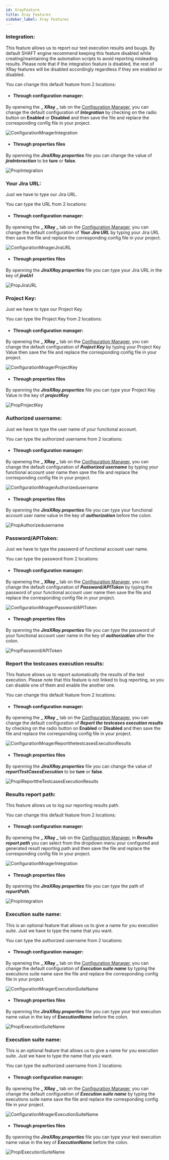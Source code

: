 ```yaml
---
id: XrayFeature
title: Xray Features
sidebar_label: Xray Features
---
```


### Integration: 

This feature allows us to report our test execution results and buugs. By default SHAFT engine recommend keeping this feature disabled while creating/maintaining the automation scripts to avoid reporting misleading results. Please note that if the integration feature is disabled, the rest of XRay features will be disabled accordingly regardless if they are enabled or disabled. 

You can change this default feature from 2 locations:

* #### Through configuration manager:

By openeing the **_ XRay _** tab on the [Configuration Manager](https://shafthq.github.io/SHAFT_ENGINE/ "Configuration Manager"), you can change the default configuration of **_Integration_** by checking on the radio button on **Enabled** or **Disabled** and then save the file and replace the corresponding config file in your project.


![ConfigurationMnagerIntegration](imgs/Xray/CMIntegratio.jpg)

* #### Through properties files

By openning the **_JiraXRay.properties_** file you can change the value of **_jiraInteraction_** to be **ture** or **false**.

![PropIntegration](imgs/Xray/PropIntegration.jpg)

### Your Jira URL: 

Just we have to type our Jira URL. 

You can type the URL from 2 locations:

* #### Through configuration manager:

By openeing the **_ XRay _** tab on the [Configuration Manager](https://shafthq.github.io/SHAFT_ENGINE/ "Configuration Manager"), you can change the default configuration of **_Your Jira URL_** by typing your Jira URL then save the file and replace the corresponding config file in your project.


![ConfigurationMnagerJiraURL](imgs/Xray/CMYourJiraURL.jpg)

* #### Through properties files

By openning the **_JiraXRay.properties_** file you can type your Jira URL in the key of **_jiraUrl_** 

![PropJiraURL](imgs/Xray/PropYourJiraURL.jpg)


### Project Key: 

Just we have to type our Project Key. 

You can type the Project Key from 2 locations:

* #### Through configuration manager:

By openeing the **_ XRay _** tab on the [Configuration Manager](https://shafthq.github.io/SHAFT_ENGINE/ "Configuration Manager"), you can change the default configuration of **_Project Key_** by typing your Project Key Value then save the file and replace the corresponding config file in your project.


![ConfigurationMnagerProjectKey](imgs/Xray/CMProjectKey.jpg)

* #### Through properties files

By openning the **_JiraXRay.properties_** file you can type your Project Key Value in the key of **_projectKey_** 

![PropProjectKey](imgs/Xray/PropProjectKey.jpg)

### Authorized username: 

Just we have to type the user name of your functional account. 

You can type the authorized username from 2 locations:

* #### Through configuration manager:

By openeing the **_ XRay _** tab on the [Configuration Manager](https://shafthq.github.io/SHAFT_ENGINE/ "Configuration Manager"), you can change the default configuration of **_Authorized username_** by typing your functional account user name then save the file and replace the corresponding config file in your project.


![ConfigurationMnagerAuthorizedusername](imgs/Xray/CMUserName.jpg)

* #### Through properties files

By openning the **_JiraXRay.properties_** file you can type your functional account user name value in the key of **_authorization_** before the colon.

![PropAuthorizedusername](imgs/Xray/PropUserNamePassword.jpg)

### Password/APIToken:

Just we have to type the password of functional account user name. 

You can type the password from 2 locations:

* #### Through configuration manager:

By openeing the **_ XRay _** tab on the [Configuration Manager](https://shafthq.github.io/SHAFT_ENGINE/ "Configuration Manager"), you can change the default configuration of **_Password/APIToken_** by typing the password of your functional account user name then save the file and replace the corresponding config file in your project.


![ConfigurationMnagerPassword/APIToken](imgs/Xray/CMPassword.jpg)

* #### Through properties files

By openning the **_JiraXRay.properties_** file you can type the password of your functional account user name in the key of **_authorization_** after the colon.

![PropPassword/APIToken](imgs/Xray/PropUserNamePassword.jpg)

### Report the testcases execution results: 

This feature allows us to report automatically the results of the test execution. Please note that this feature is not linked to bug reporting, so you can disable one of them and enable the another one. 

You can change this default feature from 2 locations:

* #### Through configuration manager:

By openeing the **_ XRay _** tab on the [Configuration Manager](https://shafthq.github.io/SHAFT_ENGINE/ "Configuration Manager"), you can change the default configuration of **_Report the testcases execution results_** by checking on the radio button on **Enabled** or **Disabled** and then save the file and replace the corresponding config file in your project.

![ConfigurationMnagerReportthetestcasesExecutionResults](imgs/Xray/CMReportTCSExecutionResults.jpg)

* #### Through properties files

By openning the **_JiraXRay.properties_** file you can change the value of **_reportTestCasesExecution_** to be **ture** or **false**.

![PropIReporttheTestcasesExecutionResults](imgs/Xray/PropReportTCSExecutionResults.jpg)


### Results report path: 

This feature allows us to log our reporting results path. 

You can change this default feature from 2 locations:

* #### Through configuration manager:

By openeing the **_ XRay _** tab on the [Configuration Manager](https://shafthq.github.io/SHAFT_ENGINE/ "Configuration Manager"), in **_Results report path_** you can select from the dropdown menu your configured and generated result reporting path and then save the file and replace the corresponding config file in your project.

![ConfigurationMnagerIntegration](imgs/Xray/CMResultReportingPath.jpg)

* #### Through properties files

By openning the **_JiraXRay.properties_** file you can type the path of **_reportPath_**.

![PropIntegration](imgs/Xray/PropreportPath.jpg)

### Execution suite name: 

This is an optional feature that allows us to give a name for you execution suite. Just we have to type the name that you want. 

You can type the authorized username from 2 locations:

* #### Through configuration manager:

By openeing the **_ XRay _** tab on the [Configuration Manager](https://shafthq.github.io/SHAFT_ENGINE/ "Configuration Manager"), you can change the default configuration of **_Execution suite name_** by typing the executions suite name save the file and replace the corresponding config file in your project.


![ConfigurationMnagerExecutionSuiteName](imgs/Xray/CMExecutionSuiteName.jpg)

* #### Through properties files

By openning the **_JiraXRay.properties_** file you can type your test execution name value in the key of **_ExecutionName_** before the colon.

![PropIExecutionSuiteName](imgs/Xray/PropExecutionSuiteName.jpg)

### Execution suite name: 

This is an optional feature that allows us to give a name for you execution suite. Just we have to type the name that you want. 

You can type the authorized username from 2 locations:

* #### Through configuration manager:

By openeing the **_ XRay _** tab on the [Configuration Manager](https://shafthq.github.io/SHAFT_ENGINE/ "Configuration Manager"), you can change the default configuration of **_Execution suite name_** by typing the executions suite name save the file and replace the corresponding config file in your project.


![ConfigurationMnagerExecutionSuiteName](imgs/Xray/CMExecutionSuiteName.jpg)

* #### Through properties files

By openning the **_JiraXRay.properties_** file you can type your test execution name value in the key of **_ExecutionName_** before the colon.

![PropIExecutionSuiteName](imgs/Xray/PropExecutionSuiteName.jpg)

